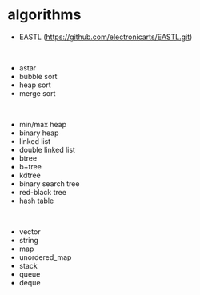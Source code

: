 # algorithms

- EASTL (https://github.com/electronicarts/EASTL.git)

<br>

- astar
- bubble sort
- heap sort
- merge sort

<br>

- min/max heap
- binary heap
- linked list
- double linked list
- btree
- b+tree
- kdtree
- binary search tree
- red-black tree
- hash table
  
<br>

- vector
- string
- map
- unordered_map
- stack
- queue
- deque
